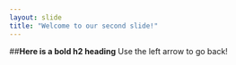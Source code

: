 ```yaml
---
layout: slide
title: "Welcome to our second slide!"
---
```

##**Here is a bold h2 heading**
Use the left arrow to go back!
